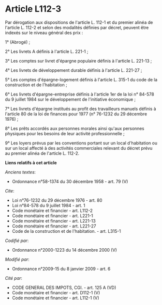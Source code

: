 # Article L112-3

Par dérogation aux dispositions de l'article L. 112-1 et du premier alinéa de l'article L. 112-2 et selon des modalités
définies par décret, peuvent être indexés sur le niveau général des prix : 

1° (Abrogé) ; 

2° Les livrets A définis à l'article L. 221-1 ; 

3° Les comptes sur livret d'épargne populaire définis à l'article L. 221-13 ; 

4° Les livrets de développement durable définis à l'article L. 221-27 ; 

5° Les comptes d'épargne-logement définis à l'article L. 315-1 du code de la construction et de l'habitation ; 

6° Les livrets d'épargne-entreprise définis à l'article 1er de la loi n° 84-578 du 9 juillet 1984 sur le développement de
l'initiative économique ; 

7° Les livrets d'épargne institués au profit des travailleurs manuels définis à l'article 80 de la loi de finances pour 1977
(n° 76-1232 du 29 décembre 1976) ; 

8° Les prêts accordés aux personnes morales ainsi qu'aux personnes physiques pour les besoins de leur activité
professionnelle ; 

9° Les loyers prévus par les conventions portant sur un local d'habitation ou sur un local affecté à des activités
commerciales relevant du décret prévu au premier alinéa de l'article L. 112-2.

**Liens relatifs à cet article**

_Anciens textes_:

  - Ordonnance n°58-1374 du 30 décembre 1958 - art. 79 (V)

_Cite_:

  - Loi n°76-1232 du 29 décembre 1976 - art. 80
  - Loi n°84-578 du 9 juillet 1984 - art. 1
  - Code monétaire et financier - art. L112-2
  - Code monétaire et financier - art. L221-1
  - Code monétaire et financier - art. L221-13
  - Code monétaire et financier - art. L221-27
  - Code de la construction et de l'habitation. - art. L315-1

_Codifié par_:

  - Ordonnance n°2000-1223 du 14 décembre 2000 (V)

_Modifié par_:

  - Ordonnance n°2009-15 du 8 janvier 2009 - art. 6

_Cité par_:

  - CODE GENERAL DES IMPOTS, CGI. - art. 125 A (VD)
  - Code monétaire et financier - art. D112-1 (V)
  - Code monétaire et financier - art. L112-1 (V)
